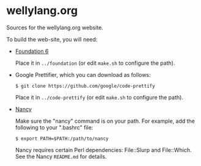 # wellylang.org
Sources for the wellylang.org website.

To build the web-site, you will need:

- [Foundation 6](http://foundation.zurb.com/sites/download.html/complete)

  Place it in `../foundation` (or edit `make.sh` to configure the path).

- Google Prettifier, which you can download as follows:

  ```
  $ git clone https://github.com/google/code-prettify
  ```

  Place it in `../code-prettify` (or edit `make.sh` to configure the path).

- [Nancy](https://github.com/rrthomas/nancy)

  Make sure the "nancy" command is on your path. For example, add the
  following to your ".bashrc" file:
  ```
  $ export PATH=$PATH:/path/to/nancy
  ```
  Nancy requires certain Perl dependencies: File::Slurp and File::Which.
  See the Nancy `README.md` for details.
